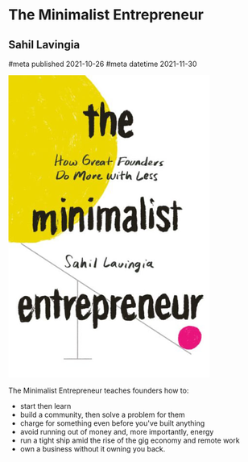 # The Minimalist Entrepreneur
## Sahil Lavingia
#meta published 2021-10-26
#meta datetime 2021-11-30

![The Minimalist Entrepreneur: How Great Founders Do More with Less](covers/the-minimalist-entrepreneur.png)

The Minimalist Entrepreneur teaches founders how to:

* start then learn
* build a community, then solve a problem for them
* charge for something even before you've built anything
* avoid running out of money and, more importantly, energy
* run a tight ship amid the rise of the gig economy and remote work
* own a business without it owning you back.